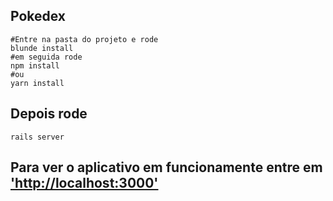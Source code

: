 ## Pokedex

```
#Entre na pasta do projeto e rode 
blunde install
#em seguida rode
npm install
#ou
yarn install
```
## Depois rode 
```
rails server 
```
## Para ver o aplicativo em funcionamente entre em ['http://localhost:3000'](http://localhost:3000)
